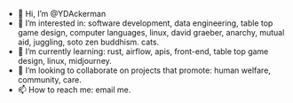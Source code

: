 - 👋 Hi, I’m @YDAckerman
- 👀 I’m interested in: software development, data engineering, table top game design, computer languages, linux, david graeber, anarchy, mutual aid, juggling, soto zen buddhism. cats.
- 🌱 I’m currently learning: rust, airflow, apis, front-end, table top game design, linux, midjourney.  
- 💞️ I’m looking to collaborate on projects that promote: human welfare, community, care. 
- 📫 How to reach me: email me.

<!---
YDAckerman/YDAckerman is a ✨ special ✨ repository because its `README.md` (this file) appears on your GitHub profile.
You can click the Preview link to take a look at your changes.
--->
